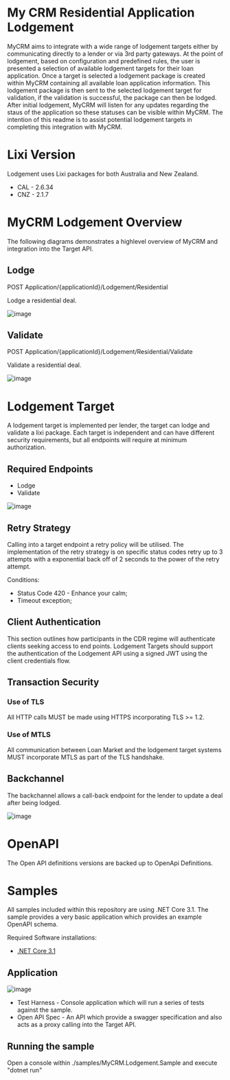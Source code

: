 # My CRM Residential Application Lodgement

MyCRM aims to integrate with a wide range of lodgement targets either by communicating directly to a lender or via 3rd party gateways. At the point of lodgement, based on configuration and predefined rules, the user is presented a selection of available lodgement targets for their loan application. Once a target is selected a lodgement package is created within MyCRM containing all available loan application information. This lodgement package is then sent to the selected lodgement target for validation, if the validation is successful, the package can then be lodged.  After initial lodgement, MyCRM will listen for any updates regarding the staus of the application so these statuses can be visible within MyCRM. The intention of this readme is to assist potential lodgement targets in completing this integration with MyCRM.

# Lixi Version

Lodgement uses Lixi packages for both Australia and New Zealand.
* CAL - 2.6.34
* CNZ - 2.1.7

# MyCRM Lodgement Overview

The following diagrams demonstrates a highlevel overview of MyCRM and integration into the Target API.

## Lodge

POST Application/{applicationId}/Lodgement/Residential

Lodge a residential deal.

![image](https://user-images.githubusercontent.com/60586239/108928136-6ca2b180-768d-11eb-93f6-09841289fe6f.png)

## Validate

POST Application/{applicationId}/Lodgement/Residential/Validate

Validate a residential deal.

![image](https://user-images.githubusercontent.com/60586239/108928187-847a3580-768d-11eb-8aba-148960866170.png)

# Lodgement Target

A lodgement target is implemented per lender, the target can lodge and validate a lixi package.
Each target is independent and can have different security requirements, but all endpoints will require at minimum authorization. 

## Required Endpoints 
* Lodge
* Validate

![image](https://user-images.githubusercontent.com/60586239/108803573-bc7a6d80-75e6-11eb-89d9-876fdedf7e83.png)

## Retry Strategy

Calling into a target endpoint a retry policy will be utilised. The implementation of the retry strategy is on specific status codes retry up to 3 attempts with a exponential back off of 2 seconds to the power of the retry attempt.

Conditions:
* Status Code 420 - Enhance your calm;
* Timeout exception;

## Client Authentication

This section outlines how participants in the CDR regime will authenticate clients seeking access to end points.
Lodgement Targets should support the authentication of the Lodgement API using a signed JWT using the client credentials flow.

## Transaction Security

### Use of TLS
All HTTP calls MUST be made using HTTPS incorporating TLS >= 1.2.

### Use of MTLS
All communication between Loan Market and the lodgement target systems MUST incorporate MTLS as part of the TLS handshake.

## Backchannel

The backchannel allows a call-back endpoint for the lender to update a deal after being lodged. 

![image](https://user-images.githubusercontent.com/60586239/108803611-d9af3c00-75e6-11eb-9b49-df5fd111493e.png)

# OpenAPI

The Open API definitions versions are backed up to OpenApi Definitions.

# Samples

All samples included within this repository are using .NET Core 3.1. The sample provides a very basic application which provides an example OpenAPI schema.

Required Software installations:
* [.NET Core 3.1](https://dotnet.microsoft.com/download/dotnet/3.1)

## Application

![image](https://user-images.githubusercontent.com/60586239/109752327-f45b6380-7c2b-11eb-825f-e52005d3cfc6.png)

* Test Harness - Console application which will run a series of tests against the sample.
* Open API Spec - An API which provide a swagger specification and also acts as a proxy calling into the Target API.

## Running the sample
Open a console within ./samples/MyCRM.Lodgement.Sample and execute "dotnet run"